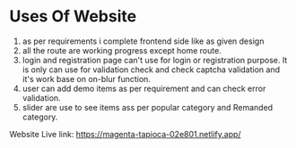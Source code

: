 # Uses Of Website
1. as per requirements i complete frontend side like as given design
2. all the route are working progress except home route.
3. login and registration page can't use for login or registration purpose. It is only can use for validation check and check captcha validation and it's work base on on-blur function.
4. user can add demo items as per requirement and can check error validation.
5. slider are use to see items ass per popular category and Remanded category.

Website Live link: https://magenta-tapioca-02e801.netlify.app/
